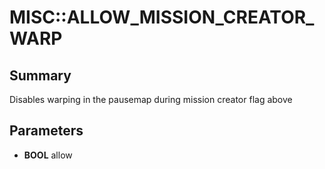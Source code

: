 # MISC::ALLOW_MISSION_CREATOR_WARP

## Summary
Disables warping in the pausemap during mission creator flag above

## Parameters
* **BOOL** allow